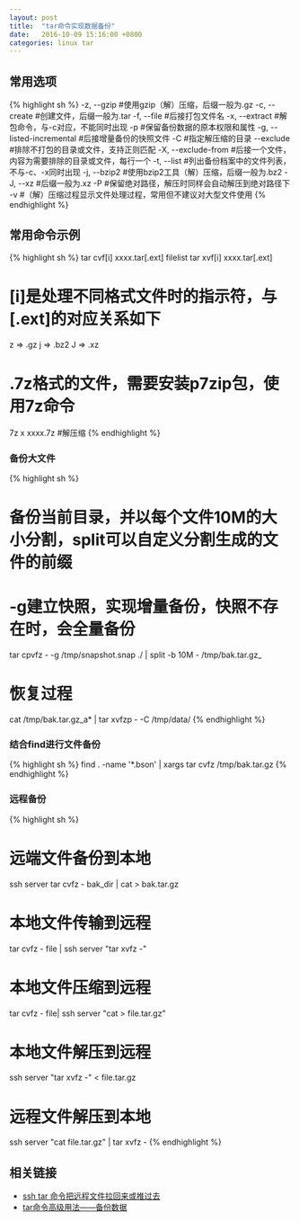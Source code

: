 ```yaml
---
layout: post
title:  "tar命令实现数据备份"
date:   2016-10-09 15:16:00 +0800
categories: linux tar
---
```


## 常用选项
{% highlight sh %}
-z, --gzip #使用gzip（解）压缩，后缀一般为.gz
-c, --create #创建文件，后缀一般为.tar
-f, --file #后接打包文件名
-x, --extract #解包命令，与-c对应，不能同时出现
-p #保留备份数据的原本权限和属性
-g, --listed-incremental #后接增量备份的快照文件
-C #指定解压缩的目录
--exclude #排除不打包的目录或文件，支持正则匹配
-X, --exclude-from #后接一个文件，内容为需要排除的目录或文件，每行一个
-t, --list #列出备份档案中的文件列表，不与-c、-x同时出现
-j, --bzip2 #使用bzip2工具（解）压缩，后缀一般为.bz2
-J, --xz #后缀一般为.xz
-P #保留绝对路径，解压时同样会自动解压到绝对路径下
-v #（解）压缩过程显示文件处理过程，常用但不建议对大型文件使用
{% endhighlight %}

## 常用命令示例
{% highlight sh %}
tar cvf[i] xxxx.tar[.ext] filelist
tar xvf[i] xxxx.tar[.ext]

# [i]是处理不同格式文件时的指示符，与[.ext]的对应关系如下
z => .gz
j => .bz2
J => .xz

# .7z格式的文件，需要安装p7zip包，使用7z命令
7z x xxxx.7z #解压缩
{% endhighlight %}
### 备份大文件
{% highlight sh %}
# 备份当前目录，并以每个文件10M的大小分割，split可以自定义分割生成的文件的前缀
# -g建立快照，实现增量备份，快照不存在时，会全量备份
tar cpvfz - -g /tmp/snapshot.snap ./ | split -b 10M - /tmp/bak.tar.gz_

# 恢复过程
cat /tmp/bak.tar.gz_a* | tar xvfzp - -C /tmp/data/
{% endhighlight %}
### 结合find进行文件备份
{% highlight sh %}
find . -name '*.bson' | xargs tar cvfz /tmp/bak.tar.gz
{% endhighlight %}
### 远程备份
{% highlight sh %}
# 远端文件备份到本地
ssh server tar cvfz - bak_dir | cat > bak.tar.gz

# 本地文件传输到远程
tar cvfz - file | ssh server "tar xvfz -"

# 本地文件压缩到远程
tar cvfz - file| ssh server "cat > file.tar.gz"

# 本地文件解压到远程
ssh server "tar xvfz -" < file.tar.gz

# 远程文件解压到本地
ssh server "cat file.tar.gz" | tar xvfz -
{% endhighlight %}
## 相关链接
* [ssh tar 命令把远程文件拉回来或推过去](http://zqscm.qiniucdn.com/data/20101215175709/index.html)
* [tar命令高级用法——备份数据](http://seanlook.com/2014/12/08/tar_backup_filesystem/)
